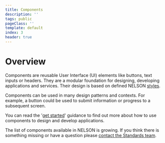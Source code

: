 ```yaml
---
title: Components
description: ''
tags: public
pageClass: ''
template: default
index: 3
header: true
---
```


# Overview

Components are reusable User Interface (UI) elements like buttons, text inputs or headers. They are a modular foundation for designing, developing applications and services. Their design is based on defined NELSON [styles](/styles).

Components can be used in many design patterns and contexts. For example, a button could be used to submit information or progress to a subsequent screen.

You can read the '[get started](/get-started)' guidance to find out more about how to use components to design and develop applications.

The list of components available in NELSON is growing. If you think there is something missing or have a question please [contact the Standards team](/contact).
